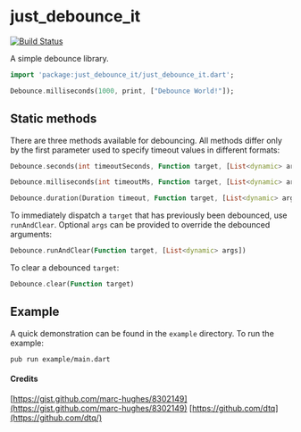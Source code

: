# just_debounce_it

[![Build Status](https://api.travis-ci.org/localhurst/just_debounce_it.svg?branch=master)](https://travis-ci.org/localhurst/just_debounce_it)

A simple debounce library.

```dart
import 'package:just_debounce_it/just_debounce_it.dart';

Debounce.milliseconds(1000, print, ["Debounce World!"]);
```

## Static methods

There are three methods available for debouncing. All methods differ only by the first parameter used to specify timeout values in different formats:

```dart
Debounce.seconds(int timeoutSeconds, Function target, [List<dynamic> args])
```
```dart
Debounce.milliseconds(int timeoutMs, Function target, [List<dynamic> args])
```
```dart
Debounce.duration(Duration timeout, Function target, [List<dynamic> args])
```

To immediately dispatch a `target` that has previously been debounced, use `runAndClear`.
Optional `args` can be provided to override the debounced arguments:
```dart
Debounce.runAndClear(Function target, [List<dynamic> args])
```

To clear a debounced `target`:
```dart
Debounce.clear(Function target)
```

## Example

A quick demonstration can be found in the `example` directory. To run the example:

`pub run example/main.dart`

#### Credits

[https://gist.github.com/marc-hughes/8302149](https://gist.github.com/marc-hughes/8302149)
[https://github.com/dtq](https://github.com/dtq/)

